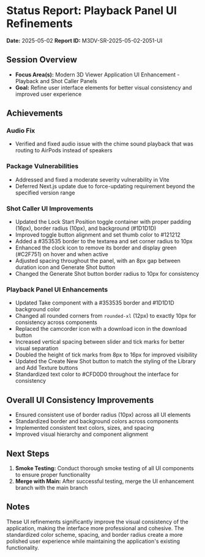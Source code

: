 # Status Report: Playback Panel UI Refinements

**Date:** 2025-05-02
**Report ID:** M3DV-SR-2025-05-02-2051-UI

## Session Overview
- **Focus Area(s):** Modern 3D Viewer Application UI Enhancement - Playback and Shot Caller Panels
- **Goal:** Refine user interface elements for better visual consistency and improved user experience

## Achievements

### Audio Fix
- Verified and fixed audio issue with the chime sound playback that was routing to AirPods instead of speakers

### Package Vulnerabilities
- Addressed and fixed a moderate severity vulnerability in Vite 
- Deferred Next.js update due to force-updating requirement beyond the specified version range

### Shot Caller UI Improvements
- Updated the Lock Start Position toggle container with proper padding (16px), border radius (10px), and background (#1D1D1D)
- Improved toggle button alignment and set thumb color to #121212
- Added a #353535 border to the textarea and set corner radius to 10px
- Enhanced the clock icon to remove its border and display green (#C2F751) on hover and when active
- Adjusted spacing throughout the panel, with an 8px gap between duration icon and Generate Shot button
- Changed the Generate Shot button border radius to 10px for consistency

### Playback Panel UI Enhancements
- Updated Take component with a #353535 border and #1D1D1D background color
- Changed all rounded corners from `rounded-xl` (12px) to exactly 10px for consistency across components
- Replaced the camcorder icon with a download icon in the download button
- Increased vertical spacing between slider and tick marks for better visual separation
- Doubled the height of tick marks from 8px to 16px for improved visibility
- Updated the Create New Shot button to match the styling of the Library and Add Texture buttons
- Standardized text color to #CFD0D0 throughout the interface for consistency

## Overall UI Consistency Improvements
- Ensured consistent use of border radius (10px) across all UI elements
- Standardized border and background colors across components
- Implemented consistent text colors, sizes, and spacing
- Improved visual hierarchy and component alignment

## Next Steps
1. **Smoke Testing:** Conduct thorough smoke testing of all UI components to ensure proper functionality
2. **Merge with Main:** After successful testing, merge the UI enhancement branch with the main branch

## Notes
These UI refinements significantly improve the visual consistency of the application, making the interface more professional and cohesive. The standardized color scheme, spacing, and border radius create a more polished user experience while maintaining the application's existing functionality. 